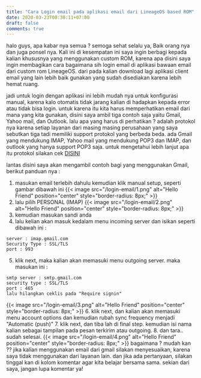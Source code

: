 ```yaml
---
title: "Cara Login email pada aplikasi email dari LineageOS based ROM"
date: 2020-03-23T00:30:11+07:00
draft: false
comments: true
---
```

halo guys, apa kabar nya semua ? semoga sehat selalu ya, Baik orang nya dan juga ponsel nya. Kali ini di kesempatan ini saya ingin berbagi kepada kalian khususnya yang menggunakan custom ROM, karena apa disini saya ingin membagikan cara bagaimana sih login email di aplikasi bawaan email dari custom rom LineageOS. dari pada kalian download lagi aplikasi client email yang lain lebih baik gunakan yang sudah disediakan karena lebih hemat ruang.


jadi untuk login dengan aplikasi ini lebih mudah nya untuk konfigurasi manual, karena kalo otomatis tidak jarang kalian di hadapkan kepada error atau tidak bisa login. untuk karena itu kita harus memperhatikan email dari mana yang kita gunakan, disini saya ambil tiga contoh saja yaitu Gmail, Yahoo mail, dan Outlook. lalu apa yang harus di perhatikan ? adalah protokol nya karena setiap layanan dari masing masing perusahaan yang saya sebutkan tiga tadi memiliki support protokol yang berbeda beda. ada Gmail yang mendukung IMAP, Yahoo mail yang mendukung POP3 dan IMAP, dan outlook yang hanya support POP3 saja. untuk mengetahui lebih lanjut apa itu protokol silakan cek [DISINI](wandapcguide.github.io)


lantas disini saya akan mengambil contoh bagi yang menggunakan Gmail, berikut panduan nya :
1. masukan email terlebih dahulu kemudian klik manual setup, seperti gambar dibawah ini
{{< image src="/login-email/1.png" alt="Hello Friend" position="center" style="border-radius: 8px;" >}}
2. lalu pilih PERSONAL (IMAP)
{{< image src="/login-email/2.png" alt="Hello Friend" position="center" style="border-radius: 8px;" >}}
3.  kemudian masukan sandi anda
4. lalu kelian akan masuk kedalam menu incoming server dan isikan seperti dibawah ini :
```
server : imap.gmail.com
Security Type : SSL/TLS
port : 993
```
5. klik next, maka kalian akan memasuki menu outgoing server. maka masukan ini :
```
smtp server : smtp.gmail.com
security type : SSL/TLS
port : 465
lalu hilangkan ceklis pada "Require signin"
```
{{< image src="/login-email/3.png" alt="Hello Friend" position="center" style="border-radius: 8px;" >}}
6. klik next, dan kalian akan memasuki menu account options dan kemudian rubah sync frequency menjadi "Automatic (push)"
7. klik next, dan tiba lah di final step. kemudian isi nama kalian sebagai tampilan pada pesan terkirim atau outgoing.
8. dan tara.. sudah selesai.
{{< image src="/login-email/4.png" alt="Hello Friend" position="center" style="border-radius: 8px;" >}}
bagaimana ? mudah kan ?? jika kalian menggunakan email dari gmail silakan menyesuaikan, karena saya tidak menggunakan dari layanan lain. dan jika ada pertanyaan, silakan tinggal kan di kolom komentar agar kita belajar bersama sama. sekian dari saya, jangan lupa komentar ya! 